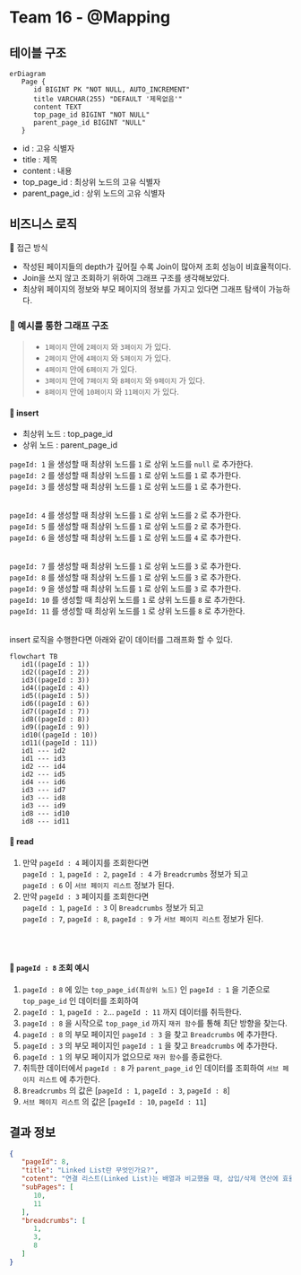 # Team 16 - @Mapping

## 테이블 구조

```mermaid
erDiagram
   Page {
      id BIGINT PK "NOT NULL, AUTO_INCREMENT"
      title VARCHAR(255) "DEFAULT '제목없음'"
      content TEXT
      top_page_id BIGINT "NOT NULL"
      parent_page_id BIGINT "NULL"
   }
```

- id : 고유 식별자
- title : 제목
- content : 내용
- top_page_id : 최상위 노드의 고유 식별자
- parent_page_id : 상위 노드의 고유 식별자

## 비즈니스 로직

🤔 접근 방식

- 작성된 페이지들의 depth가 깊어질 수록 Join이 많아져 조회 성능이 비효율적이다.
- Join을 쓰지 않고 조회하기 위하여 그래프 구조를 생각해보았다.
- 최상위 페이지의 정보와 부모 페이지의 정보를 가지고 있다면 그래프 탐색이 가능하다.

### 🎯 예시를 통한 그래프 구조

> - `1페이지` 안에 `2페이지` 와 `3페이지` 가 있다.
> - `2페이지` 안에 `4페이지` 와 `5페이지` 가 있다.
> - `4페이지` 안에 `6페이지` 가 있다.
> - `3페이지` 안에 `7페이지` 와 `8페이지` 와 `9페이지` 가 있다.
> - `8페이지` 안에 `10페이지` 와 `11페이지` 가 있다.

#### 🚀 insert

- 최상위 노드 : top_page_id
- 상위 노드 : parent_page_id

`pageId: 1` 을 생성할 때 최상위 노드를 `1` 로 상위 노드를 `null` 로 추가한다.<br />
`pageId: 2` 를 생성할 때 최상위 노드를 `1` 로 상위 노드를 `1` 로 추가한다.<br />
`pageId: 3` 를 생성할 때 최상위 노드를 `1` 로 상위 노드를 `1` 로 추가한다.<br /><br />

`pageId: 4` 를 생성할 때 최상위 노드를 `1` 로 상위 노드를 `2` 로 추가한다.<br />
`pageId: 5` 를 생성할 때 최상위 노드를 `1` 로 상위 노드를 `2` 로 추가한다.<br />
`pageId: 6` 을 생성할 때 최상위 노드를 `1` 로 상위 노드를 `4` 로 추가한다.<br /><br />

`pageId: 7` 를 생성할 때 최상위 노드를 `1` 로 상위 노드를 `3` 로 추가한다.<br />
`pageId: 8` 를 생성할 때 최상위 노드를 `1` 로 상위 노드를 `3` 로 추가한다.<br />
`pageId: 9` 을 생성할 때 최상위 노드를 `1` 로 상위 노드를 `3` 로 추가한다.<br />
`pageId: 10` 를 생성할 때 최상위 노드를 `1` 로 상위 노드를 `8` 로 추가한다.<br />
`pageId: 11` 를 생성할 때 최상위 노드를 `1` 로 상위 노드를 `8` 로 추가한다.<br /><br />

insert 로직을 수행한다면 아래와 같이 데이터를 그래프화 할 수 있다.

```mermaid
flowchart TB
   id1((pageId : 1))
   id2((pageId : 2))
   id3((pageId : 3))
   id4((pageId : 4))
   id5((pageId : 5))
   id6((pageId : 6))
   id7((pageId : 7))
   id8((pageId : 8))
   id9((pageId : 9))
   id10((pageId : 10))
   id11((pageId : 11))
   id1 --- id2
   id1 --- id3
   id2 --- id4
   id2 --- id5
   id4 --- id6
   id3 --- id7
   id3 --- id8
   id3 --- id9
   id8 --- id10
   id8 --- id11
```

#### 🚀 read

1. 만약 `pageId : 4` 페이지를 조회한다면<br />
   `pageId : 1`, `pageId : 2`, `pageId : 4` 가 `Breadcrumbs` 정보가 되고<br />
   `pageId : 6` 이 `서브 페이지 리스트` 정보가 된다.
2. 만약 `pageId : 3` 페이지를 조회한다면<br />
   `pageId : 1`, `pageId : 3` 이 `Breadcrumbs` 정보가 되고<br />
   `pageId : 7`, `pageId : 8`, `pageId : 9` 가 `서브 페이지 리스트` 정보가 된다.

<br />
<br />

#### 🚀 `pageId : 8` 조회 예시

1. `pageId : 8` 에 있는 `top_page_id(최상위 노드)` 인 `pageId : 1` 을 기준으로 `top_page_id` 인 데이터를 조회하여
2. `pageId : 1`, `pageId : 2`... `pageId : 11` 까지 데이터를 취득한다.
3. `pageId : 8` 을 시작으로 `top_page_id` 까지 `재귀 함수`를 통해 최단 방향을 찾는다.
4. `pageId : 8` 의 부모 페이지인 `pageId : 3` 을 찾고 `Breadcrumbs` 에 추가한다.
5. `pageId : 3` 의 부모 페이지인 `pageId : 1` 을 찾고 `Breadcrumbs` 에 추가한다.
6. `pageId : 1` 의 부모 페이지가 없으므로 `재귀 함수`를 종료한다.
7. 취득한 데이터에서 `pageId : 8` 가 `parent_page_id` 인 데이터를 조회하여 `서브 페이지 리스트` 에 추가한다.
8. `Breadcrumbs` 의 값은 [`pageId : 1`, `pageId : 3`, `pageId : 8`]
9. `서브 페이지 리스트` 의 값은 [`pageId : 10`, `pageId : 11`]

## 결과 정보

```json
{
   "pageId": 8,
   "title": "Linked List란 무엇인가요?",
   "cotent": "연결 리스트(Linked List)는 배열과 비교했을 때, 삽입/삭제 연산에 효율적인 자료구조입니다.",
   "subPages": [
      10,
      11
   ],
   "breadcrumbs": [
      1,
      3,
      8
   ]
}
```
